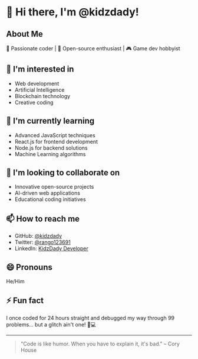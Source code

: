# 👋 Hi there, I'm @kidzdady!

## About Me
🚀 Passionate coder | 🌟 Open-source enthusiast | 🎮 Game dev hobbyist

## 👀 I'm interested in
- Web development
- Artificial Intelligence
- Blockchain technology
- Creative coding

## 🌱 I'm currently learning
- Advanced JavaScript techniques
- React.js for frontend development
- Node.js for backend solutions
- Machine Learning algorithms

## 💞️ I'm looking to collaborate on
- Innovative open-source projects
- AI-driven web applications
- Educational coding initiatives

## 📫 How to reach me
- GitHub: [@kidzdady](https://github.com/kidzdady)
- Twitter: [@rango123691](https://twitter.com/rango123691?t=ypl6azLxls7WW7YlBns2tg&s=09)
- LinkedIn: [KidzDady Developer](https://www.linkedin.com/in/kidzdady-developer)

## 😄 Pronouns
He/Him

## ⚡ Fun fact
I once coded for 24 hours straight and debugged my way through 99 problems... but a glitch ain't one! 🎵💻

---

> "Code is like humor. When you have to explain it, it's bad." – Cory House

